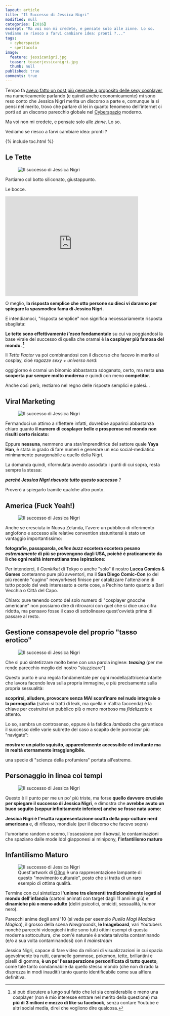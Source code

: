 ```yaml
---
layout: article
title: "Il Successo di Jessica Nigri"
modified: null
categories: [2016]
excerpt: "Ma voi non mi credete, e pensate solo alle zinne. Lo so.
Vediamo se riesco a farvi cambiare idea: pronti ?..."
tags:
  - cyberspazio
  - spettacolo
image: 
  feature: jessicanigri.jpg
  teaser: teaserjessicanigri.jpg
  thumb: null
published: true
comments: true
---
```


Tempo fa [avevo fatto un post più generale a proposito delle sexy cosplayer](http://xabacadabra.com/2014/le-sexy-cosplayer/), ma numericamente parlando (e quindi anche economicamente) mi sono reso conto che Jessica Nigri merita un discorso a parte e, comunque la si pensi nel merito, trovo che parlare di lei in quanto fenomeno dell'internet ci porti ad un discorso parecchio globale nel [Cyberspazio](http://xabacadabra.com/blog/tag/cyberspazio/) moderno.

Ma voi non mi credete, e pensate solo alle _zinne_. Lo so.

Vediamo se riesco a farvi cambiare idea: pronti ?

{% include toc.html %}

## Le Tette

<figure>
<img src="http://i.imgur.com/99VoH9s.jpg" alt="Il successo di Jessica Nigri">
</figure>

Partiamo col botto siliconato, giustappunto.

Le bocce.

<iframe width="420" height="315" src="https://www.youtube.com/embed/3F28sWMFBOQ" frameborder="0" allowfullscreen></iframe>

O meglio, **la risposta semplice che otto persone su dieci vi daranno per spiegare la spasmodica fama di Jessica Nigri.**

E intendiamoci, "risposta semplice" non significa necessariamente risposta sbagliata: 

**Le tette sono effettivamente _l'esca_ fondamentale** su cui va poggiandosi la base virale del successo di quella che oramai è **la cosplayer più famosa del mondo. [^cosplayer]** 

[^cosplayer]: si può discutere a lungo sul fatto che lei sia considerabile o meno una cosplayer (non è mio interesse entrare nel merito della questione) ma **più di 3 milioni e mezzo di like su facebook**, senza contare Youtube e altri social media, direi che vogliono dire qualcosa.

Il _Tetta Factor_ va poi combinandosi con il discorso che facevo in merito al cosplay, cioè _ragazze sexy + universo nerd_: 

oggigiorno è oramai un binomio abbastanza sdoganato, certo, ma resta **una scoperta pur sempre molto moderna** e quindi con meno **competitor**.

Anche così però, restiamo nel regno delle risposte semplici e palesi...

## Viral Marketing

<figure>
<img src="http://i.imgur.com/AWXDFRU.jpg" alt="Il successo di Jessica Nigri">
</figure>

Fermandoci un attimo a riflettere infatti, dovrebbe apparirci abbastanza chiaro quanto **il numero di cosplayer belle e prosperose nel mondo non risulti certo risicato:** 

Eppure **nessuna**, nemmeno una star/imprenditrice del settore quale **Yaya Han**, è stata in grado di fare numeri e generare un eco social-mediatico minimamente paragonabile a quello della Nigri.

La domanda quindi, riformulata avendo assodato i punti di cui sopra, resta sempre la stessa: 

_**perché Jessica Nigri riscuote tutto questo successo**_ ?

Proverò a spiegarlo tramite qualche altro punto.

## America (Fuck Yeah!)

<figure>
<img src="http://i.imgur.com/um41B2J.jpg" alt="Il successo di Jessica Nigri">
</figure>

Anche se cresciuta in Nuova Zelanda, l'avere un pubblico di riferimento anglofono e accesso alle relative convention statunitensi è stato un vantaggio importantissimo: 

**fotografie, passaparola, _online buzz_ eccetera eccetera pesano _estremamente_ di più se provengono dagli USA, poiché è praticamente da lì che ogni realtà internettiana trae ispirazione:**

Per intenderci, il _Comkiket_ di Tokyo o anche "solo" il nostro **Lucca Comics & Games** conteranno pure più avventori, ma il **San Diego Comic-Con** (o del più recente "cugino" newyorkese) finisce per catalizzare l'attenzione di tutto popolo del web interessato a certe cose, a Pechino tanto quanto a Bari Vecchia o Città del Capo.

Chiaro: pure tenendo conto del solo numero di "cosplayer gnocche americane" non possiamo dire di ritrovarci con quel che si dice una cifra ridotta, ma pensavo fosse il caso di sottolineare quest'ovvietà prima di passare al resto.

## Gestione consapevole del proprio "tasso erotico"

<figure>
<img src="http://i.imgur.com/SxgMXkr.jpg" alt="Il successo di Jessica Nigri">
</figure>

Che si può sintetizzare molto bene con una parola inglese: _**teasing**_ (per me rende parecchio meglio del nostro "stuzzicare")

Questo punto è una regola fondamentale per ogni modella/attrice/cantante che lavora facendo leva sulla propria immagine, e più precisamente sulla propria sessualità: 

**scoprirsi, alludere, provocare senza MAI sconfinare nel nudo integrale o la pornografia** (salvo si tratti di leak, ma quella è n'altra faccenda) è la chiave per costruirsi un pubblico più o meno morboso ma _fidelizzato_ e attento.

Lo so, sembra un controsenso, eppure è la fatidica _lambada_ che garantisce il successo delle varie subrette del caso a scapito delle pornostar più "navigate": 

**mostrare un piatto squisito, apparentemente accessibile ed invitante ma in realtà eternamente irraggiungibile.**

una specie di "scienza della profumiera" portata all'estremo.

## Personaggio in linea coi tempi

<figure>
<img src="http://i.imgur.com/IAfPxOS.jpg" alt="Il successo di Jessica Nigri">
</figure>

Questo è il punto per me un po' più triste, ma forse **quello davvero cruciale per spiegare il successo di Jessica Nigri**, e dimostra che **avrebbe avuto un buon seguito (seppur infinitamente inferiore) anche se fosse nata uomo:**

**Jessica Nigri è l'esatta rappresentazione coatta della pop-culture nerd americana** e, di riflesso, mondiale (per il discorso che facevo sopra)

l'umorismo random e scemo, l'ossessione per il _kawaii_, le contaminazioni che spaziano dalle mode Idol giapponesi ai minipony, **l'infantilismo maturo**

## Infantilismo Maturo

<figure>
<img src="http://art.ngfiles.com/images/263000/263728_g3no_i-don-t-want-to-fight.png" alt="Il successo di Jessica Nigri">
<figcaption>Quest'artwork di <a href="http://g3no.newgrounds.com/">G3no</a> è una rappresentazione lampante di questo "movimento culturale", posto che si tratta di un raro esempio di ottima qualità.</figcaption>
</figure>

Termine con cui sintetizzo **l'unione tra elementi tradizionalmente legati al mondo dell'infanzia** (cartoni animati con target dagli 11 anni in giù) e **dinamiche più o meno adulte** (deliri psicotici, omicidi, sessualità, humor nero).

Parecchi anime degli anni '10 (si veda per esempio _Puella Magi Madoka Magica_), il grosso della scena _Newgrounds_, **le Imageboard**, vari Youtubers nonché parecchi videogiochi indie sono tutti ottimi esempi di questa moderna sottocultura, che com'è naturale è andata talvolta contaminando (e/o a sua volta contaminandosi) con il _mainstream_

Jessica Nigri, capace di fare video da milioni di visualizzazioni in cui spazia agevolmente tra rutti, caramelle gommose, pokemon, tette, brillantini e piselli di gomma, **è un po' l'esasperazione personificata di tutto questo**, come tale tanto condannabile da quello stesso mondo (che non di rado la disprezza in modi inauditi) tanto quanto identificabile come sua alfiera definitiva.    